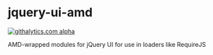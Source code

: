 jquery-ui-amd
=============
[![githalytics.com alpha](https://cruel-carlota.pagodabox.com/485373fe50955ed9cc48a12c7a878169 "githalytics.com")](http://githalytics.com/thomaswelton/jquery-ui-amd)

AMD-wrapped modules for jQuery UI for use in loaders like RequireJS
